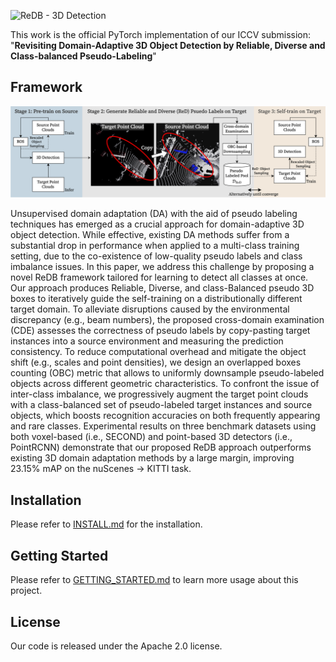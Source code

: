
![ReDB - 3D Detection](https://user-images.githubusercontent.com/17021756/224210342-785cce82-bc75-415a-b29f-34ff39b0108f.png)


This work is the official PyTorch implementation of our ICCV submission:
"**Revisiting Domain-Adaptive 3D Object Detection by Reliable, Diverse and Class-balanced Pseudo-Labeling**"

## Framework
![img.png](docs/framework.png)

Unsupervised domain adaptation (DA) with the aid of pseudo labeling techniques has emerged as a crucial approach for domain-adaptive 3D object detection. While effective, existing DA methods suffer from a substantial drop in performance when applied to a multi-class training setting, due to the co-existence of low-quality pseudo labels and class imbalance issues. In this paper, we address this challenge by proposing a novel ReDB framework tailored for learning to detect all classes at once. Our approach produces Reliable, Diverse, and class-Balanced pseudo 3D boxes to iteratively guide the self-training on a distributionally different target domain. To alleviate disruptions caused by the environmental discrepancy (e.g., beam numbers), the proposed cross-domain examination (CDE) assesses the correctness of pseudo labels by copy-pasting target instances into a source environment and measuring the prediction consistency. To reduce computational overhead and mitigate the object shift (e.g., scales and point densities), we design an overlapped boxes counting (OBC) metric that allows to uniformly downsample pseudo-labeled objects across different geometric characteristics. To confront the issue of inter-class imbalance, we progressively augment the target point clouds with a class-balanced set of pseudo-labeled target instances and source objects, which boosts recognition accuracies on both frequently appearing and rare classes. Experimental results on three benchmark datasets using both voxel-based (i.e., SECOND) and point-based 3D detectors (i.e., PointRCNN) demonstrate that our proposed ReDB approach outperforms existing 3D domain adaptation methods by a large margin, improving 23.15% mAP on the nuScenes → KITTI task.
## Installation

Please refer to [INSTALL.md](docs/INSTALL.md) for the installation.

## Getting Started

Please refer to [GETTING_STARTED.md](docs/GETTING_STARTED.md) to learn more usage about this project.

## License

Our code is released under the Apache 2.0 license.
